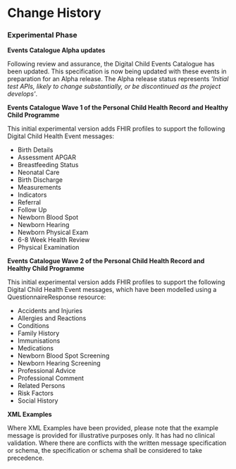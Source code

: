 # Change History #

### Experimental Phase #

**Events Catalogue Alpha updates**

Following review and assurance, the Digital Child Events Catalogue has been updated. This specification is now being updated with these events in preparation for an Alpha release. The Alpha release status represents *'Initial test APIs, likely to change substantially, or be discontinued as the project develops'*.


**Events Catalogue Wave 1 of the Personal Child Health Record and Healthy Child Programme**

This initial experimental version adds FHIR profiles to support the following Digital Child Health Event messages:

- Birth Details 
- Assessment APGAR 
- Breastfeeding Status 
- Neonatal Care
- Birth Discharge 
- Measurements 
- Indicators 
- Referral 
- Follow Up 
- Newborn Blood Spot 
- Newborn Hearing 
- Newborn Physical Exam 
- 6-8 Week Health Review 
- Physical Examination 

**Events Catalogue Wave 2 of the Personal Child Health Record and Healthy Child Programme**

This initial experimental version adds FHIR profiles to support the following Digital Child Health Event messages, which have been modelled using a QuestionnaireResponse resource:

- Accidents and Injuries
- Allergies and Reactions
- Conditions
- Family History
- Immunisations
- Medications
- Newborn Blood Spot Screening
- Newborn Hearing Screening
- Professional Advice
- Professional Comment
- Related Persons
- Risk Factors
- Social History


**XML Examples**

Where XML Examples have been provided, please note that the example message is provided for illustrative purposes only. It has had no clinical validation. Where there are conflicts with the written message specification or schema, the specification or schema shall be considered to take precedence.



